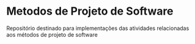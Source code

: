 # Metodos de Projeto de Software
Repositório destinado para implementações das atividades relacionadas aos métodos de projeto de software
